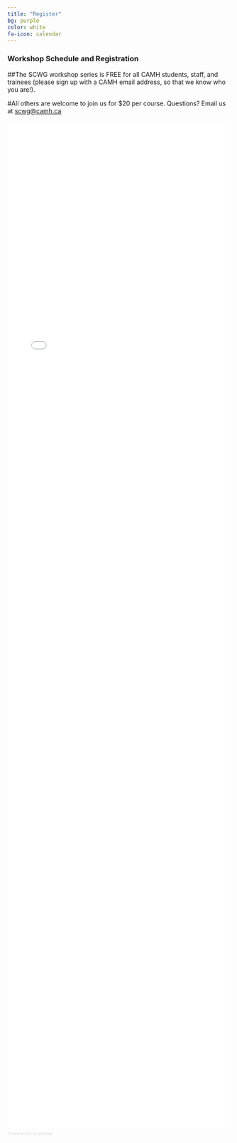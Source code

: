 ```yaml
---
title: "Register"
bg: purple
color: white 
fa-icon: calendar
---
```


### Workshop Schedule and Registration

##The SCWG workshop series is FREE for all CAMH students, staff, and trainees (please sign up with a CAMH email address, so that we know who you are!).

#All others are welcome to join us for $20 per course. Questions? Email us at scwg@camh.ca

<div style="width:100%; text-align:left;"><iframe src="//eventbrite.ca/tickets-external?eid=27746090303&ref=etckt" frameborder="0" height="2263" width="100%" vspace="0" hspace="0" marginheight="5" marginwidth="5" scrolling="auto" allowtransparency="true"></iframe><div style="font-family:Helvetica, Arial; font-size:10px; padding:5px 0 5px; margin:2px; width:100%; text-align:left;" ><a class="powered-by-eb" style="color: #dddddd; text-decoration: none;" target="_blank" href="http://www.eventbrite.ca/l/registration-online/">Powered by Eventbrite</a></div></div>

